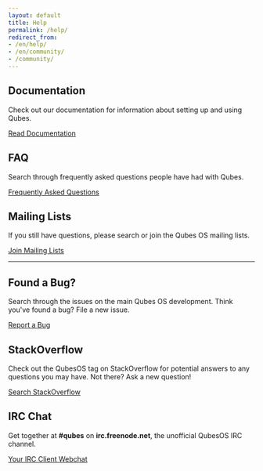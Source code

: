 ```yaml
---
layout: default
title: Help
permalink: /help/
redirect_from:
- /en/help/
- /en/community/
- /community/
---
```



<div class="row">
  <div class="col-lg-4">
    <h2>Documentation</h2>
    <p>Check out our documentation for information about setting up and using Qubes.</p>
    <a href="/doc/" class="btn btn-primary">
      <i class="fa fa-book"></i> Read Documentation
    </a>
  </div>
  <div class="col-lg-4">
    <h2>FAQ</h2>
    <p>Search through frequently asked questions people have had with Qubes.</p>
    <a href="/doc/user-faq/" class="btn btn-primary">
     <i class="fa fa-question-circle"></i> Frequently Asked Questions
    </a>
  </div>
  <div class="col-lg-4">
    <h2>Mailing Lists</h2>
    <p>If you still have questions, please search or join the Qubes OS mailing lists.</p>
    <a href="/doc/mailing-lists/" class="btn btn-primary">
     <i class="fa fa-envelope-o"></i> Join Mailing Lists
    </a>
  </div>
</div>
<div class="clearfix"></div>
<hr class="more-top more-bottom">
<div class="row">
  <div class="col-lg-4">
    <h2>Found a Bug?</h2>
    <p>Search through the issues on the main Qubes OS development. Think you've
    found a bug? File a new issue.</p>
    <a href="https://github.com/QubesOS/qubes-issues/issues" class="btn btn-primary">
      <i class="fa fa-bug"></i> Report a Bug
    </a>
  </div>
  <div class="col-lg-4">
    <h2>StackOverflow</h2>
    <p>Check out the QubesOS tag on StackOverflow for potential answers to any questions you may have. Not there? Ask a new question!</p>
    <a href="https://stackoverflow.com/questions/tagged/Qubes+OS" class="btn btn-primary">
      <i class="fa fa-stack-overflow"></i> Search StackOverflow
    </a>
  </div>
  <div class="col-lg-4">
    <h2>IRC Chat</h2>
    <p>
    Get together at <strong>#qubes</strong> on <strong>irc.freenode.net</strong>, the unofficial
    QubesOS IRC channel.</p>
    <a href="irc:irc.freenode.net/qubes" class="btn btn-primary">
      <i class="fa fa-comment"></i> Your IRC Client
    </a>
    <a href="https://webchat.freenode.net/?channels=qubes" class="btn btn-primary">
      <i class="fa fa-link"></i> Webchat
    </a>
  </div>
</div>
